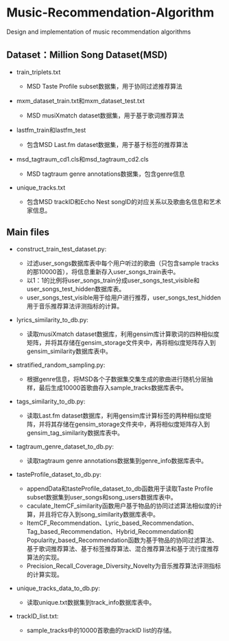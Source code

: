 # Music-Recommendation-Algorithm
Design and implementation of music recommendation algorithms

## Dataset：Million Song Dataset(MSD)

- train_triplets.txt
	* MSD Taste Profile subset数据集，用于协同过滤推荐算法

- mxm_dataset_train.txt和mxm_dataset_test.txt
	* MSD musiXmatch dataset数据集，用于基于歌词推荐算法

- lastfm_train和lastfm_test
	* 包含MSD Last.fm dataset数据集，用于基于标签的推荐算法

- msd_tagtraum_cd1.cls和msd_tagtraum_cd2.cls
	* MSD tagtraum genre annotations数据集，包含genre信息

- unique_tracks.txt
	* 包含MSD trackID和Echo Nest songID的对应关系以及歌曲名信息和艺术家信息。

## Main files

- construct_train_test_dataset.py:
	* 过滤user_songs数据库表中每个用户听过的歌曲（只包含sample tracks的那10000首），将信息重新存入user_songs_train表中。
	* 以1：1的比例将user_songs_train分成user_songs_test_visible和user_songs_test_hidden数据库表。
	* user_songs_test_visible用于给用户进行推荐，user_songs_test_hidden用于音乐推荐算法评测指标的计算。

- lyrics_similarity_to_db.py:
	* 读取musiXmatch dataset数据库，利用gensim库计算歌词的四种相似度矩阵，并将其存储在gensim_storage文件夹中，再将相似度矩阵存入到gensim_similarity数据库表中。

- stratified_random_sampling.py:
	* 根据genre信息，将MSD各个子数据集交集生成的歌曲进行随机分层抽样，最后生成10000首歌曲存入sample_tracks数据库表中。

- tags_similarity_to_db.py:
	* 读取Last.fm dataset数据库，利用gensim库计算标签的两种相似度矩阵，并将其存储在gensim_storage文件夹中，再将相似度矩阵存入到gensim_tag_similarity数据库表中。

- tagtraum_genre_dataset_to_db.py:
	* 读取tagtraum genre annotations数据集到genre_info数据库表中。

- tasteProfile_dataset_to_db.py:
	* appendData和tasteProfile_dataset_to_db函数用于读取Taste Profile subset数据集到user_songs和song_users数据库表中。
	* caculate_ItemCF_similarity函数用户基于物品的协同过滤算法相似度的计算，并且将它存入到song_similarity数据库表中。
	* ItemCF_Recommendation、Lyric_based_Recommendation、Tag_based_Recommendation、Hybrid_Recommendation和Popularity_based_Recommendation函数为基于物品的协同过滤算法、基于歌词推荐算法、基于标签推荐算法、混合推荐算法和基于流行度推荐算法的实现。
	* Precision_Recall_Coverage_Diversity_Novelty为音乐推荐算法评测指标的计算实现。

- unique_tracks_data_to_db.py:
	* 读取unique.txt数据集到track_info数据库表中。

- trackID_list.txt:
	* sample_tracks中的10000首歌曲的trackID list的存储。